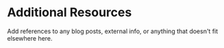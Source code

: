 # Additional Resources

Add references to any blog posts, external info, or anything that doesn't fit elsewhere here.
